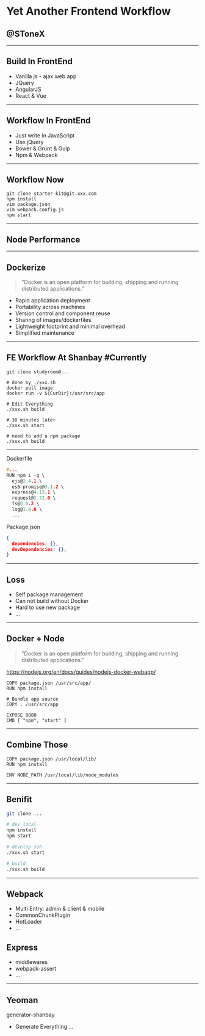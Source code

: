 # Yet Another Frontend Workflow

## @SToneX

---

## Build In FrontEnd

* Vanilla js - ajax web app
* JQuery
* AngularJS
* React & Vue

---

## Workflow In FrontEnd

* Just write in JavaScript
* Use jQuery
* Bower & Grunt & Gulp
* Npm & Webpack

---

## Workflow Now

```
git clone starter-kit@git.xxx.com
npm install
vim package.json
vim webpack.config.js
npm start
```

---

## Node Performance

---

## Dockerize

> "Docker is an open platform for building, shipping and running distributed applications."

* Rapid application deployment
* Portability across machines
* Version control and component reuse
* Sharing of images/dockerfiles
* Lightweight footprint and minimal overhead
* Simplified maintenance

---

## FE Workflow At Shanbay #Currently

```
git clone studyroom@...

# done by ./xxx.sh
docker pull image
docker run -v ${CurDir}:/usr/src/app

# Edit Everything
./xxx.sh build

# 30 minutes later
./xxx.sh start

# need to add a npm package
./xxx.sh build

```

---

Dockerfile

```c
#...
RUN npm i -g \
  ejs@2.4.1 \
  es6-promise@3.1.2 \
  express@4.13.1 \
  request@2.72.0 \
  fs@0.0.2 \
  log@1.4.0 \
  ...
```

Package.json
```json
{
  dependencies: {},
  devDependencies: {},
}
```

---

## Loss

* Self package management
* Can not build without Docker
* Hard to use new package
* ...

---

## Docker + Node

> "Docker is an open platform for building, shipping and running distributed applications."

<https://nodejs.org/en/docs/guides/nodejs-docker-webapp/>

```
COPY package.json /usr/src/app/
RUN npm install

# Bundle app source
COPY . /usr/src/app

EXPOSE 8080
CMD [ "npm", "start" ]
```

---

## Combine Those

```
COPY package.json /usr/local/lib/
RUN npm install

ENV NODE_PATH /usr/local/lib/node_modules
```

---

## Benifit

```sh
git clone ...

# dev local
npm install
npm start

# develop ssh
./xxx.sh start

# build
./xxx.sh build
```

---

## Webpack

* Multi Entry: admin & client & mobile
* CommonChunkPlugin
* HotLoader
* ...


## Express

* middlewares
* webpack-assert
* ...

---

## Yeoman
generator-shanbay
* Generate Everything ...
